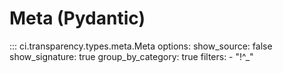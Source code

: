 # Meta (Pydantic)

::: ci.transparency.types.meta.Meta
    options:
      show_source: false
      show_signature: true
      group_by_category: true
      filters:
        - "!^_"

